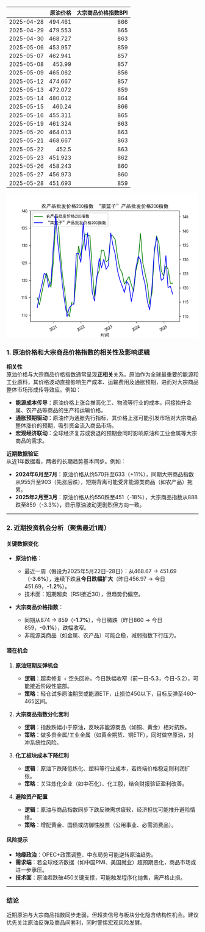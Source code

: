 |            |   原油价格 |   大宗商品价格指数BPI |
|:-----------|-----------:|----------------------:|
| 2025-04-28 |    494.461 |                   866 |
| 2025-04-29 |    479.553 |                   865 |
| 2025-04-30 |    468.727 |                   863 |
| 2025-05-06 |    453.957 |                   859 |
| 2025-05-07 |    462.941 |                   857 |
| 2025-05-08 |    453.99  |                   857 |
| 2025-05-09 |    465.062 |                   856 |
| 2025-05-12 |    474.667 |                   857 |
| 2025-05-13 |    472.072 |                   859 |
| 2025-05-14 |    480.012 |                   864 |
| 2025-05-15 |    460.24  |                   866 |
| 2025-05-16 |    455.311 |                   865 |
| 2025-05-19 |    461.324 |                   863 |
| 2025-05-20 |    464.013 |                   863 |
| 2025-05-21 |    468.667 |                   863 |
| 2025-05-22 |    452.5   |                   863 |
| 2025-05-23 |    451.923 |                   862 |
| 2025-05-26 |    458.243 |                   860 |
| 2025-05-27 |    456.973 |                   860 |
| 2025-05-28 |    451.693 |                   859 |

![图](MSCI_copper.png)



### 1. 原油价格和大宗商品价格指数的相关性及影响逻辑

**相关性**  
原油价格与大宗商品价格指数通常呈现**正相关**关系。原油作为全球最重要的能源和工业原料，其价格波动直接影响生产成本、运输费用及通胀预期，进而对大宗商品整体市场形成传导效应。例如：
- **能源成本传导**：原油价格上涨会推高化工、物流等行业的成本，间接抬升金属、农产品等商品的生产和运输价格。
- **通胀预期驱动**：原油作为通胀先行指标，其价格上涨可能引发市场对大宗商品整体涨价的预期，吸引资金流入商品市场。
- **宏观经济联动**：全球经济复苏或衰退的预期会同时影响原油和工业金属等大宗商品的需求。

**近期数据验证**  
从近1年数据看，两者的长期趋势基本同步。例如：
- **2024年6月至7月**：原油价格从约570升至633（+11%），同期大宗商品指数从955升至903（先涨后跌），短期背离可能受非能源类商品（如农产品）拖累。
- **2025年2月至3月**：原油价格从约550跌至451（-18%），大宗商品指数从888跌至859（-3.3%），显示原油波动更剧烈但方向一致。

---

### 2. 近期投资机会分析（聚焦最近1周）

#### **关键数据变化**  
- **原油价格**：  
  - 最近一周（假设为2025年5月22日–28日）：从468.67 → 451.69（**-3.6%**），连续下跌且**今日跌幅扩大**（昨日456.97 → 今日451.69，**-1.2%**）。  
  - 技术面：短期超卖（RSI接近30），但趋势仍偏空。  

- **大宗商品价格指数**：  
  - 同期从874 → 859（**-1.7%**），今日微跌（昨日860 → 今日859，**-0.1%**），跌幅收窄。  
  - 非能源类商品（如金属、农产品）可能企稳，减弱指数下行压力。

#### **潜在机会**  
1. **原油短期反弹机会**  
   - **逻辑**：超卖修复 + 空头回补。今日跌幅收窄（前一日-5.3，今日-5.2），可能接近阶段性底部。  
   - **策略**：轻仓试多原油期货或能源ETF，止损位450以下，目标反弹至460–465区间。

2. **大宗商品指数分化套利**  
   - **逻辑**：指数跌幅小于原油，反映非能源商品（如铜、黄金）相对抗跌。  
   - **策略**：做多贵金属/工业金属（如黄金期货、铜ETF），同时做空原油，对冲系统性风险。

3. **化工板块成本下降红利**  
   - **逻辑**：原油下跌降低炼化、塑料等行业成本，若终端价格稳定则利润扩张。  
   - **策略**：关注炼化企业（如中石化）、化工股，结合财报验证盈利改善。

4. **避险资产配置**  
   - **逻辑**：原油与商品指数同步下跌反映需求疲软，经济担忧可能推升避险情绪。  
   - **策略**：增配黄金、国债或防御性股票（公用事业、必需消费品）。

#### **风险提示**  
- **地缘政治**：OPEC+政策调整、中东局势可能逆转原油趋势。  
- **需求端**：若全球经济数据（如中国PMI、美国就业）超预期恶化，商品市场或进一步承压。  
- **技术面**：原油若跌破450关键支撑，可能触发程序化抛售，需严格止损。  

---

### 结论  
近期原油与大宗商品指数同步走弱，但超卖信号与板块分化隐含结构性机会。建议优先关注原油反弹及商品间套利，同时警惕宏观风险发酵。